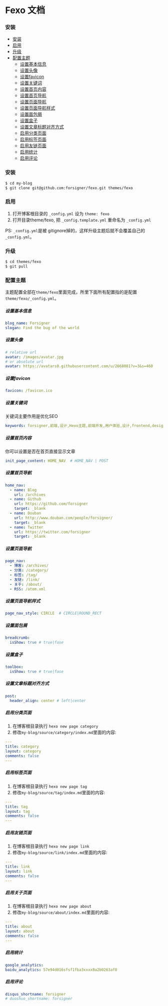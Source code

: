 # Fexo 文档

### 安装
- [安装](#安装)
- [启用](#启用)
- [升级](#升级)
- [配置主题](#配置主题)
  - [设置基本信息](#设置基本信息)
  - [设置头像](#设置头像)
  - [设置favicon](#设置favicon)
  - [设置关键词](#设置关键词)
  - [设置首页内容](#设置首页内容)
  - [设置首页导航](#设置首页导航)
  - [设置页面导航](#设置页面导航)
  - [设置页面导航样式](#设置页面导航样式)
  - [设置面包屑](#设置面包屑)
  - [设置盒子](#设置盒子)
  - [设置文章标题对齐方式](#设置文章标题对齐方式)
  - [启用分类页面](#启用分类页面)
  - [启用标签页面](#启用标签页面)
  - [启用友链页面](#启用友链页面)
  - [启用统计](#启用统计)
  - [启用评论](#启用评论)


### 安装

```bash
$ cd my-blog
$ git clone git@github.com:forsigner/fexo.git themes/fexo
```

### 启用

1. 打开博客根目录的 `_config.yml` 设为 `theme: fexo`
2. 打开目录theme/fexo, 把 `_config.template.yml` 重命名为 `_config.yml`

PS: `_config.yml`是被 gitignore掉的，这样升级主题后就不会覆盖自己的`_config.yml`。

### 升级

```bash
$ cd themes/fexo
$ git pull
```

### 配置主题

主题配置全部在`theme/fexo`里面完成，所里下面所有配置指的是配置`theme/fexo/_config.yml`。

##### 设置基本信息
```yml
blog_name: Forsigner
slogan: Find the bug of the world
```

##### 设置头像

``` yml
# relative url
avatar: /images/avatar.jpg
# or absolute url
avatar: https://avatars0.githubusercontent.com/u/2668081?v=3&s=460
```

##### 设置favicon

``` yml
favicon: /favicon.ico
```

##### 设置关键词

关键词主要作用是优化SEO

```yml
keywords: forsigner,前端,设计,Hexo主题,前端开发,用户体验,设计,frontend,design,nodejs,JavaScript
```

##### 设置首页内容

你可以设置是否在首页直接显示文章

```yml
init_page_content: HOME_NAV  # HOME_NAV | POST
```

##### 设置首页导航

```yml
home_nav:
  - name: Blog
    url: /archives
  - name: Github
    url: https://github.com/forsigner
    target: _blank
  - name: Douban
    url: http://www.douban.com/people/forsigner/
    target: _blank
  - name: Twitter
    url: https://twitter.com/forsigner
    target: _blank

```

##### 设置页面导航

```yml
page_nav:
  - 博客: /archives/
  - 分类: /category/
  - 标签: /tag/
  - 友链: /link/
  - 关于: /about/
  - RSS: /atom.xml
```

##### 设置页面导航样式

```yml
page_nav_style: CIRCLE  # CIRCLE|ROUND_RECT
```

##### 设置面包屑

```yml
breadcrumb:
  isShow: true # true|fase
```

##### 设置盒子

```yml
toolbox:
  isShow: true # true|fase
```

##### 设置文章标题对齐方式

```yml
post:
  header_align: center # left|center
```

##### 启用分类页面

1. 在博客根目录执行 `hexo new page category`
2. 修改`my-blog/source/category/index.md`里面的内容:

```yml
---
title: category
layout: category
comments: false
---
```

##### 启用标签页面

1. 在博客根目录执行 `hexo new page tag`
2. 修改`my-blog/source/tag/index.md`里面的内容:

```yml
---
title: tag
layout: tag
comments: false
---
```

##### 启用友链页面

1. 在博客根目录执行 `hexo new page link`
2. 修改`my-blog/source/link/index.md`里面的内容:

```yml
---
title: link
layout: link
comments: false
---
```

##### 启用关于页面

1. 在博客根目录执行 `hexo new page about`
2. 修改`my-blog/source/about/index.md`里面的内容:

```yml
---
title: about
layout: about
comments: false
---
```

##### 启用统计

```yml
google_analytics:
baidu_analytics: 57e94d016sfsf1fba3xxxx8a2b0263af0
```

##### 启用评论

```yml
disqus_shortname: forsigner
# duoshuo_shortname: forsigner
```
